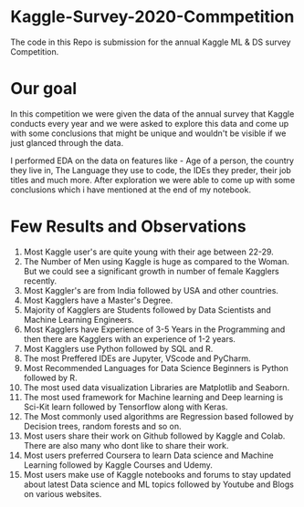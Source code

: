 # Kaggle-Survey-2020-Commpetition

The code in this Repo is submission for the annual Kaggle ML & DS survey Competition.

# Our goal
In this competition we were given the data of the annual survey that Kaggle conducts every year and we were asked to explore this data and come up with some conclusions that might be unique and wouldn't be visible if we just glanced through the data. <br>

I performed EDA on the data on features like - Age of a person, the country they live in, The Language they use to code, the IDEs they preder, their job titles and much more. After exploration we were able to come up with some conclusions which i have mentioned at the end of my notebook. <br>

# Few Results and Observations
1. Most Kaggle user's are quite young with their age between 22-29. <br>
2. The Number of Men using Kaggle is huge as compared to the Woman. But we could see a significant growth in number of female Kagglers recently. <br>
3. Most Kaggler's are from India followed by USA and other countries.<br>
4. Most Kagglers have a Master's Degree.<br>
5. Majority of Kagglers are Students followed by Data Scientists and Machine Learning Engineers.<br>
6. Most Kagglers have Experience of 3-5 Years in the Programming and then there are Kagglers with an experience of 1-2 years.<br>
7. Most Kagglers use Python followed by SQL and R.<br>
8. The most Preffered IDEs are Jupyter, VScode and PyCharm.<br>
9. Most Recommended Languages for Data Science Beginners is Python followed by R.<br>
10. The most used data visualization Libraries are Matplotlib and Seaborn.<br>
11. The most used framework for Machine learning and Deep learning is Sci-Kit learn followed by Tensorflow along with Keras.<br>
12. The Most commonly used algorithms are Regression based followed by Decision trees, random forests and so on.<br>
13. Most users share their work on Github followed by Kaggle and Colab. There are also many who dont like to share their work.<br>
14. Most users preferred Coursera to learn Data science and Machine Learning followed by Kaggle Courses and Udemy.<br>
15. Most users make use of Kaggle notebooks and forums to stay updated about latest Data science and ML topics followed by Youtube and Blogs on various websites.<br>
